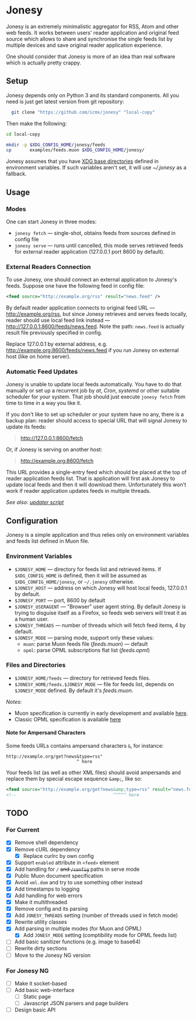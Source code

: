 # Jonesy

Jonesy is an extremely minimalistic aggregator for RSS, Atom and other web feeds. It works between users' reader application and original feed source which allows to share and synchronise the single feeds list by multiple devices and save original reader application experience.

One should consider that Jonesy is more of an idea than real software which is actually pretty crappy.

## Setup

Jonesy depends only on Python 3 and its standard components. All you need is just get latest version from git repository:

```sh
  git clone "https://github.com/icmx/jonesy" "local-copy"
```

Then make the following:

```sh
cd local-copy

mkdir -p $XDG_CONFIG_HOME/jonesy/feeds
cp       examples/feeds.muon $XDG_CONFIG_HOME/jonesy/
```

Jonesy assumes that you have [XDG base directories](https://specifications.freedesktop.org/basedir-spec/basedir-spec-latest.html) defined in environment variables. If such variables aren't set, it will use *~/.jonesy* as a fallback.

## Usage

### Modes

One can start Jonesy in three modes:

  - `jonesy fetch` — single-shot, obtains feeds from sources defined in config file
  - `jonesy serve` — runs until cancelled, this mode serves retrieved feeds for external reader application (127.0.0.1 port 8600 by default).

### External Readers Connection

To use Jonesy, one should connect an external application to Jonesy's feeds. Suppose one have the following feed in config file:

```xml
<feed source="http://example.org/rss" result="news.feed" />
```

By default reader application connects to original feed URL — http://example.org/rss, but since Jonesy retrieves and serves feeds locally, reader should use local feed link instead — http://127.0.0.1:8600/feeds/news.feed. Note the path: `news.feed` is actually result file previously specified in config.

Replace 127.0.0.1 by external address, e.g. http://example.org:8600/feeds/news.feed if you run Jonesy on external host (like on home server).

### Automatic Feed Updates

Jonesy is unable to update local feeds automatically. You have to do that manually or set up a recurrent job by *at*, *Cron*, *systemd* or other suitable scheduler for your system. That job should just execute `jonesy fetch` from time to time in a way you like it.

If you don't like to set up scheduler or your system have no any, there is a backup plan: reader should access to special URL that will signal Jonesy to update its feeds:

> http://127.0.0.1:8600/fetch

Or, if Jonesy is serving on another host:

> http://example.org:8600/fetch

This URL provides a single-entry feed which should be placed at the top of reader application feeds list. That is application will first ask Jonesy to update local feeds and then it will download them. Unfortunately this won't work if reader application updates feeds in multiple threads.

*See also: [updater script](examples/updater.sh)*

## Configuration

Jonesy is a simple application and thus relies only on environment variables and feeds list defined in Muon file.

### Environment Variables

  - `$JONESY_HOME` — directory for feeds list and retrieved items. If `$XDG_CONFIG_HOME` is defined, then it will be assumed as `$XDG_CONFIG_HOME/jonesy`, or `~/.jonesy` otherwise.
  - `$JONESY_HOST` — address on which Jonesy will host local feeds, 127.0.0.1 by default.
  - `$JONESY_PORT` — port, 8600 by default
  - `$JONESY_USERAGENT` — "Browser" user agent string. By default Jonesy is trying to disguise itself as a Firefox, so feeds web servers will treat it as a human user.
  - `$JONESY_THREADS` — number of threads which will fetch feed items, 4 by default.
  - `$JONESY_MODE` — parsing mode, support only these values:
    - `muon`: parse Muon feeds file (*feeds.muon*) — default
    - `opml`: parse OPML subscriptions flat list (*feeds.opml*)

### Files and Directories

  - `$JONESY_HOME/feeds` — directory for retrieved feeds files.
  - `$JONESY_HOME/feeds.$JONESY_MODE` — file for feeds list, depends on `$JONESY_MODE` defined. By default it's *feeds.muon*.

*Notes:*

  - Muon specification is currently in early development and available [here](https://github.com/icmx/muon).
  - Classic OPML specification is available [here](http://dev.opml.org/spec2.html)

#### Note for Ampersand Characters

Some feeds URLs contains ampersand characters `&`, for instance:

```
http://example.org/get?news&type=rss"
                           ^ here
```

Your feeds list (as well as other XML files) should avoid ampersands and replace them by special escape sequence `&amp;`, like so:

```xml
<feed source="http://example.org/get?news&amp;type=rss" result="news.feed" />
<!--                                     ^^^^^ here                       -->
```

## TODO

### For Current

  - [x] Remove shell dependency
  - [x] Remove cURL dependency
    - [x] Replace curlrc by own config
  - [x] Support `enabled` attribute in `<feed>` element
  - [x] Add handling for `/` ~~and `/config`~~ paths in serve mode
  - [x] Public Muon document specification
  - [x] Avoid `xml.dom` and try to use something other instead
  - [x] Add timestamps to logging
  - [x] Add handling for web errors
  - [x] Make it multithreaded
  - [x] Remove config and its parsing
  - [x] Add `JONESY_THREADS` setting (number of threads used in fetch mode)
  - [x] Rewrite utility classes
  - [x] Add parsing in multiple modes (for Muon and OPML)
    - [x] Add `JONESY_MODE` setting (comptibility mode for OPML feeds list)
  - [ ] Add basic sanitizer functions (e.g. image to base64)
  - [ ] Rewrite dirty sections
  - [ ] Move to the Jonesy NG version

### For Jonesy NG

  - [ ] Make it socket-based
  - [ ] Add basic web-interface
    - [ ] Static page
    - [ ] Javascript JSON parsers and page builders
  - [ ] Design basic API
